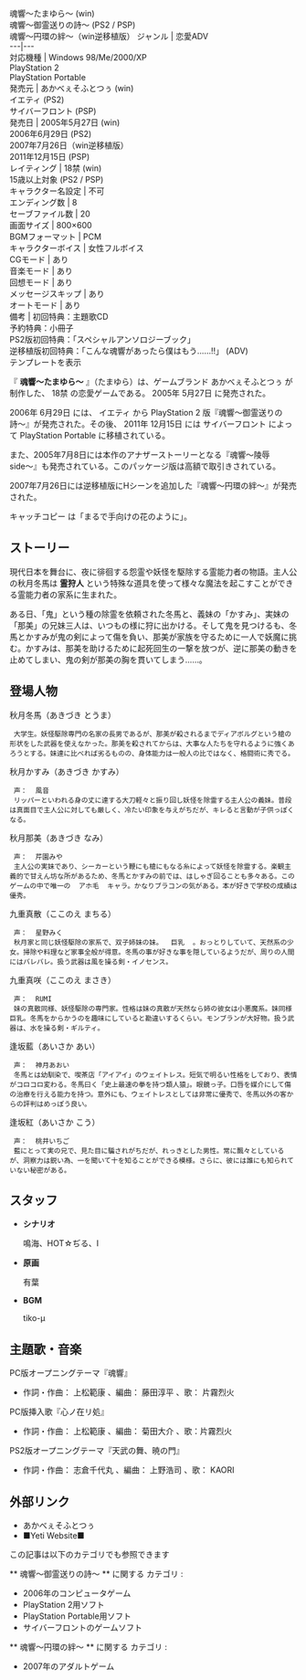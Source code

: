 魂響〜たまゆら〜 (win)  
魂響〜御霊送りの詩〜 (PS2 / PSP)  
魂響〜円環の絆〜（win逆移植版）  ジャンル  |  恋愛ADV   
---|---  
対応機種  |  Windows 98/Me/2000/XP   
PlayStation 2  
PlayStation Portable  
発売元  |  あかべぇそふとつぅ (win)   
イエティ (PS2)  
サイバーフロント (PSP)  
発売日  |  2005年5月27日 (win)   
2006年6月29日 (PS2)  
2007年7月26日（win逆移植版）  
2011年12月15日 (PSP)  
レイティング  |  18禁 (win)   
15歳以上対象 (PS2 / PSP)  
キャラクター名設定  |  不可   
エンディング数  |  8   
セーブファイル数  |  20   
画面サイズ  |  800×600   
BGMフォーマット  |  PCM   
キャラクターボイス  |  女性フルボイス   
CGモード  |  あり   
音楽モード  |  あり   
回想モード  |  あり   
メッセージスキップ  |  あり   
オートモード  |  あり   
備考  |  初回特典：主題歌CD   
予約特典：小冊子  
PS2版初回特典：「スペシャルアンソロジーブック」  
逆移植版初回特典：「こんな魂響があったら僕はもう……!!」 (ADV)  
テンプレートを表示  
  
『 **魂響〜たまゆら〜** 』（たまゆら）は、ゲームブランド  あかべぇそふとつぅ  が制作した、  18禁  の恋愛ゲームである。  2005年
5月27日  に発売された。

2006年  6月29日  には、  イエティ  から  PlayStation 2  版『魂響〜御霊送りの詩〜』が発売された。その後、  2011年
12月15日  には  サイバーフロント  によって  PlayStation Portable  に移植されている。

また、2005年7月8日には本作のアナザーストーリーとなる『魂響〜陵辱side〜』も発売されている。このパッケージ版は高額で取引きされている。

2007年7月26日には逆移植版にHシーンを追加した『魂響〜円環の絆〜』が発売された。

キャッチコピー  は「まるで手向けの花のように」。

##  ストーリー



現代日本を舞台に、夜に徘徊する怨霊や妖怪を駆除する霊能力者の物語。主人公の秋月冬馬は **霊狩人**
という特殊な道具を使って様々な魔法を起こすことができる霊能力者の家系に生まれた。

ある日、「鬼」という種の除霊を依頼された冬馬と、義妹の「かすみ」、実妹の「那美」の兄妹三人は、いつもの様に狩に出かける。そして鬼を見つけるも、冬馬とかすみが鬼の剣によって傷を負い、那美が家族を守るために一人で妖魔に挑む。かすみは、那美を助けるために起死回生の一撃を放つが、逆に那美の動きを止めてしまい、鬼の剣が那美の胸を貫いてしまう……。

##  登場人物



秋月冬馬（あきづき とうま）

     大学生。妖怪駆除専門の名家の長男であるが、那美が殺されるまでディアボルグという槍の形状をした武器を使えなかった。那美を殺されてからは、大事な人たちを守れるように強くあろうとする。妹達に比べれば劣るものの、身体能力は一般人の比ではなく、格闘術に秀でる。 

秋月かすみ（あきづき かすみ）

     声：  風音 
     リッパーといわれる身の丈に達する大刀軽々と振り回し妖怪を除霊する主人公の義妹。普段は真面目で主人公に対しても厳しく、冷たい印象を与えがちだが、キレると言動が子供っぽくなる。 

秋月那美（あきづき なみ）

     声：  芹園みや 
     主人公の実妹であり、シーカーという鞭にも槍にもなる糸によって妖怪を除霊する。楽観主義的で甘えん坊な所があるため、冬馬とかすみの前では、はしゃぎ回ることも多々ある。このゲームの中で唯一の  アホ毛  キャラ。かなりブラコンの気がある。本が好きで学校の成績は優秀。 
九重真散（ここのえ まちる）

     声：  星野みく 
     秋月家と同じ妖怪駆除の家系で、双子姉妹の妹。  巨乳  。おっとりしていて、天然系の少女。掃除や料理など家事全般が得意。冬馬の事が好きな事を隠しているようだが、周りの人間にはバレバレ。扱う武器は風を操る剣・イノセンス。 

九重真咲（ここのえ まさき）

     声：  RUMI 
     妹の真散同様、妖怪駆除の専門家。性格は妹の真散が天然なら姉の彼女は小悪魔系。妹同様巨乳。冬馬をからかうのを趣味にしていると勘違いするくらい。モンブランが大好物。扱う武器は、水を操る剣・ギルティ。 

逢坂藍（あいさか あい）

     声：  神月あおい 
     冬馬とは幼馴染で、喫茶店「アイアイ」のウェイトレス。短気で明るい性格をしており、表情がコロコロ変わる。冬馬曰く「史上最速の拳を持つ類人猿」。眼鏡っ子。口唇を媒介にして傷の治療を行える能力を持つ。意外にも、ウェイトレスとしては非常に優秀で、冬馬以外の客からの評判はめっぽう良い。 

逢坂紅（あいさか こう）

     声：  桃井いちご 
     藍にとって実の兄で、見た目に騙されがちだが、れっきとした男性。常に飄々としているが、洞察力は鋭い為、一を聞いて十を知ることができる模様。さらに、彼には誰にも知られていない秘密がある。 

##  スタッフ



  * **シナリオ**

     鳴海、HOT☆ぢる、I 

  * **原画**

     有葉 

  * **BGM**

     tiko-μ 

##  主題歌・音楽



PC版オープニングテーマ『魂響』

  * 作詞・作曲：  上松範康  、編曲：  藤田淳平  、歌：  片霧烈火 

PC版挿入歌『心ノ在リ処』

  * 作詞・作曲：  上松範康  、編曲：  菊田大介  、歌：片霧烈火 

PS2版オープニングテーマ『天武の舞、暁の門』

  * 作詞・作曲：  志倉千代丸  、編曲：  上野浩司  、歌：  KAORI 

##  外部リンク



  * あかべぇそふとつぅ 
  * ■Yeti Website■ 

この記事は以下のカテゴリでも参照できます

** 魂響〜御霊送りの詩〜  ** に関する  カテゴリ  :

  * 2006年のコンピュータゲーム 
  * PlayStation 2用ソフト 
  * PlayStation Portable用ソフト 
  * サイバーフロントのゲームソフト 

** 魂響〜円環の絆〜  ** に関する  カテゴリ  :

  * 2007年のアダルトゲーム 

